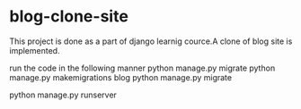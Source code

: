 # blog-clone-site
This project is done as a part of django learnig cource.A clone of blog site is implemented.

run the code in the following manner
python manage.py migrate
python manage.py makemigrations blog
python manage.py migrate

python manage.py runserver
